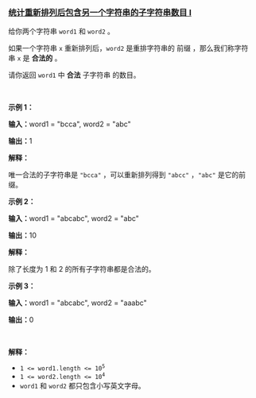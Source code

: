 ### [统计重新排列后包含另一个字符串的子字符串数目 I](https://leetcode-cn.com/problems/count-substrings-that-can-be-rearranged-to-contain-a-string-i)

<p>给你两个字符串&nbsp;<code>word1</code> 和&nbsp;<code>word2</code>&nbsp;。</p>

<p>如果一个字符串 <code>x</code>&nbsp;重新排列后，<code>word2</code>&nbsp;是重排字符串的&nbsp;<span data-keyword="string-prefix">前缀</span>&nbsp;，那么我们称字符串&nbsp;<code>x</code>&nbsp;是&nbsp;<strong>合法的</strong>&nbsp;。</p>

<p>请你返回 <code>word1</code>&nbsp;中 <strong>合法</strong>&nbsp;<span data-keyword="substring-nonempty">子字符串</span>&nbsp;的数目。</p>

<p>&nbsp;</p>

<p><strong class="example">示例 1：</strong></p>

<div class="example-block">
<p><span class="example-io"><b>输入：</b>word1 = "bcca", word2 = "abc"</span></p>

<p><span class="example-io"><b>输出：</b>1</span></p>

<p><strong>解释：</strong></p>

<p>唯一合法的子字符串是&nbsp;<code>"bcca"</code>&nbsp;，可以重新排列得到&nbsp;<code>"abcc"</code>&nbsp;，<code>"abc"</code>&nbsp;是它的前缀。</p>
</div>

<p><strong class="example">示例 2：</strong></p>

<div class="example-block">
<p><span class="example-io"><b>输入：</b>word1 = "abcabc", word2 = "abc"</span></p>

<p><span class="example-io"><b>输出：</b>10</span></p>

<p><strong>解释：</strong></p>

<p>除了长度为 1 和 2 的所有子字符串都是合法的。</p>
</div>

<p><strong class="example">示例 3：</strong></p>

<div class="example-block">
<p><span class="example-io"><b>输入：</b>word1 = "abcabc", word2 = "aaabc"</span></p>

<p><span class="example-io"><b>输出：</b>0</span></p>
</div>

<p>&nbsp;</p>

<p><strong>解释：</strong></p>

<ul>
	<li><code>1 &lt;= word1.length &lt;= 10<sup>5</sup></code></li>
	<li><code>1 &lt;= word2.length &lt;= 10<sup>4</sup></code></li>
	<li><code>word1</code> 和&nbsp;<code>word2</code>&nbsp;都只包含小写英文字母。</li>
</ul>
